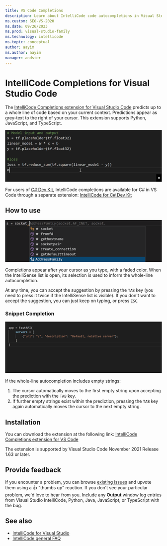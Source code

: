 ```yaml
---
title: VS Code Completions
description: Learn about IntelliCode code autocompletions in Visual Studio Code.
ms.custom: SEO-VS-2020
ms.date: 09/26/2023
ms.prod: visual-studio-family
ms.technology: intellicode
ms.topic: conceptual
author: aayim
ms.author: aayim
manager: andster
---
```


# IntelliCode Completions for Visual Studio Code

The [IntelliCode Completions extension for Visual Studio Code](https://marketplace.visualstudio.com/items?itemName=VisualStudioExptTeam.vscodeintellicode-completions) predicts up to a whole line of code based on your current context. Predictions appear as grey-text to the right of your cursor. This extension supports Python, JavaScript, and TypeScript.

![IntelliCode Completions for Python in Visual Studio Code](media/wlc.gif)

For users of [C# Dev Kit](https://marketplace.visualstudio.com/items?itemName=ms-dotnettools.csdevkit), IntelliCode completions are available for C# in VS Code through a separate extension: [IntelliCode for C# Dev Kit](https://marketplace.visualstudio.com/items?itemName=ms-dotnettools.vscodeintellicode-csharp)

## How to use
![IntelliCode Completions interpreting IntelliSense completion list selection in Visual Studio Code](media/intellisenseSelection.gif)

Completions appear after your cursor as you type, with a faded color. When the IntelliSense list is open, its selection is used to inform the whole-line autocompletion.

At any time, you can accept the suggestion by pressing the `TAB` key (you need to press it twice if the IntelliSense list is visible). If you don't want to accept the suggestion, you can just keep on typing, or press `ESC`.

### Snippet Completion

![Accepting a grey text completion with empty string automatically moves the cursor to the empty string](media/vsc-wlc-snippetcompletion.gif)

If the whole-line autocompletion includes empty strings:

1. The cursor automatically moves to the first empty string upon accepting the prediction with the `TAB` key.
2. If further empty strings exist within the prediction, pressing the `TAB` key again automatically moves the cursor to the next empty string.

## Installation

You can download the extension at the following link: [IntelliCode Completions extension for VS Code](https://marketplace.visualstudio.com/items?itemName=VisualStudioExptTeam.vscodeintellicode-completions)

The extension is supported by Visual Studio Code November 2021 Release 1.63 or later.

## Provide feedback

If you encounter a problem, you can browse [existing issues](https://github.com/MicrosoftDocs/intellicode/issues) and upvote them using a 👍 "thumbs up" reaction. If you don't see your particular problem, we'd love to hear from you. Include any **Output** window log entries from Visual Studio IntelliCode, Python, Java, JavaScript, or TypeScript with the bug.

## See also

- [IntelliCode for Visual Studio](intellicode-visual-studio.md)
- [IntelliCode general FAQ](faq.yml)
